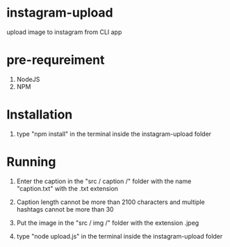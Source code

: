 # instagram-upload
upload image to instagram from CLI app

# pre-requreiment
1. NodeJS
2. NPM

# Installation
1. type "npm install" in the terminal inside the instagram-upload folder

# Running
1. Enter the caption in the "src / caption /" folder with the name "caption.txt" with the .txt extension

2. Caption length cannot be more than 2100 characters and multiple hashtags cannot be more than 30

3. Put the image in the "src / img /" folder with the extension .jpeg

4. type "node upload.js" in the terminal inside the instagram-upload folder
